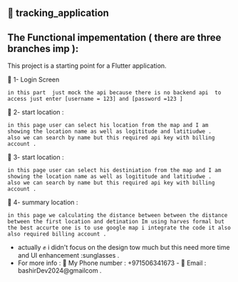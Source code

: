## :slightly_smiling_face: tracking_application



## The Functional impementation  ( there are three branches imp ):

This project is a starting point for a Flutter application.


💚 1- Login Screen 

    in this part  just mock the api because there is no backend api  to access just enter [username = 123] and [password =123 ]

💚 2- start location :

    in this page user can select his location from the map and I am showing the location name as well as logititude and latitiudwe .
    also we can search by name but this required api key with billing account .


💚 3- start location :

    in this page user can select his destiniation from the map and I am showing the location name as well as logititude and latitiudwe .
    also we can search by name but this required api key with billing account .

💚 4- summary  location :

    in this page we calculating the distance between between the distance between the first location and detination Im using harves formal but the best accurte one is to use google map i integrate the code it also
    also required billing account .


- actually   :fist_raised: i didn't focus on the design tow much but this need more time and UI enhancement  :sunglasses .
- For more info : :speech_balloon: My Phone number : +971506341673 - :speech_balloon: Email : bashirDev2024@gmailcom   .
